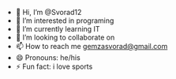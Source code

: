 - 👋 Hi, I’m @Svorad12
- 👀 I’m interested in programing
- 🌱 I’m currently learning IT
- 💞️ I’m looking to collaborate on 
- 📫 How to reach me gemzasvorad@gmail.com
- 😄 Pronouns: he/his
- ⚡ Fun fact: i love sports

<!---
Svorad12/Svorad12 is a ✨ special ✨ repository because its `README.md` (this file) appears on your GitHub profile.
You can click the Preview link to take a look at your changes.
--->
